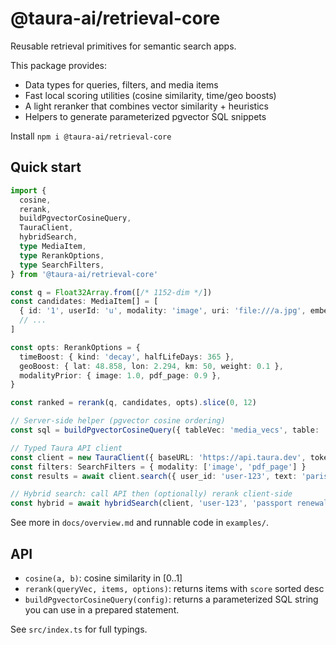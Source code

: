 # @taura-ai/retrieval-core

Reusable retrieval primitives for semantic search apps.

This package provides:

- Data types for queries, filters, and media items
- Fast local scoring utilities (cosine similarity, time/geo boosts)
- A light reranker that combines vector similarity + heuristics
- Helpers to generate parameterized pgvector SQL snippets

Install `npm i @taura-ai/retrieval-core` 

## Quick start

```ts
import {
  cosine,
  rerank,
  buildPgvectorCosineQuery,
  TauraClient,
  hybridSearch,
  type MediaItem,
  type RerankOptions,
  type SearchFilters,
} from '@taura-ai/retrieval-core'

const q = Float32Array.from([/* 1152-dim */])
const candidates: MediaItem[] = [
  { id: '1', userId: 'u', modality: 'image', uri: 'file:///a.jpg', embedding: Float32Array.from([...]), ts: '2023-01-02T03:00:00Z', lat: 48.858, lon: 2.295 },
  // ...
]

const opts: RerankOptions = {
  timeBoost: { kind: 'decay', halfLifeDays: 365 },
  geoBoost: { lat: 48.858, lon: 2.294, km: 50, weight: 0.1 },
  modalityPrior: { image: 1.0, pdf_page: 0.9 },
}

const ranked = rerank(q, candidates, opts).slice(0, 12)

// Server-side helper (pgvector cosine ordering)
const sql = buildPgvectorCosineQuery({ tableVec: 'media_vecs', table: 'media' })

// Typed Taura API client
const client = new TauraClient({ baseURL: 'https://api.taura.dev', token: 'Bearer <jwt>' })
const filters: SearchFilters = { modality: ['image', 'pdf_page'] }
const results = await client.search({ user_id: 'user-123', text: 'paris eiffel', top_k: 12, filters })

// Hybrid search: call API then (optionally) rerank client‑side
const hybrid = await hybridSearch(client, 'user-123', 'passport renewal june 2022', { modality: ['image'] }, { applyClientRerank: true })
```

See more in `docs/overview.md` and runnable code in `examples/`.

## API

- `cosine(a, b)`: cosine similarity in [0..1]
- `rerank(queryVec, items, options)`: returns items with `score` sorted desc
- `buildPgvectorCosineQuery(config)`: returns a parameterized SQL string you can use in a prepared statement.

See `src/index.ts` for full typings.
